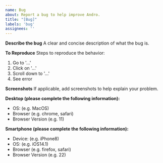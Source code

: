 ```yaml
---
name: Bug
about: Report a bug to help improve Andro.
title: "[Bug]"
labels: 'bug'
assignees: ''
---
```


**Describe the bug**
A clear and concise description of what the bug is.

**To Reproduce**
Steps to reproduce the behavior:
1. Go to '...'
2. Click on '...'
3. Scroll down to '...'
4. See error

**Screenshots**
If applicable, add screenshots to help explain your problem.

**Desktop (please complete the following information):**
- OS: (e.g. MacOS)
- Browser (e.g. chrome, safari)
- Browser Version (e.g. 11)

**Smartphone (please complete the following information):**
- Device: (e.g. iPhone8)
- OS: (e.g. iOS14.1)
- Browser (e.g. firefox, safari)
- Browser Version (e.g. 22)